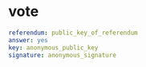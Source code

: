 # vote

```yaml
referendum: public_key_of_referendum
answer: yes
key: anonymous_public_key
signature: anonymous_signature
```
